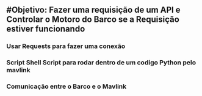#Objetivo: Fazer uma requisição de um API e Controlar o Motoro do Barco se a Requisição estiver funcionando
---

### Usar Requests para fazer uma conexão

### Script Shell Script para rodar dentro de um codigo Python pelo mavlink

### Comunicação entre o Barco e o Mavlink